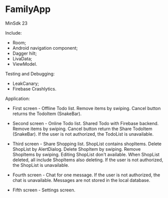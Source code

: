 # FamilyApp

MinSdk 23

Include:

- Room;
- Android navigation component;
- Dagger hilt;
- LivaData;
- ViewModel.


Testing and Debugging:

- LeakCanary;
- Firebase Crashlytics.

Application:

- First screen - Offline Todo list. Remove items by swiping. Cancel button returns the
  TodoItem (SnakeBar).

- Second screen - Online Todo list. Shared Todo with Firebase backend. 
  Remove items by swiping. Cancel button return the Share TodoItem (SnakeBar).
  If the user is not authorized, the TodoList is unavailable.

- Third screen - Share Shopping list. ShopList contains shopItems.
  Delete ShopList by AlertDialog. Delete ShopItem by swiping.
  Remove ShopItems by swiping. Editing ShopList don't available.
  When ShopList deleted, all include ShopItems also deleting.
  If the user is not authorized, the ShopList is unavailable.

- Fourth screen - Chat for one message. If the user is not authorized, the chat is
  unavailable. Messages are not stored in the local database.

- Fifth screen - Settings screen.
